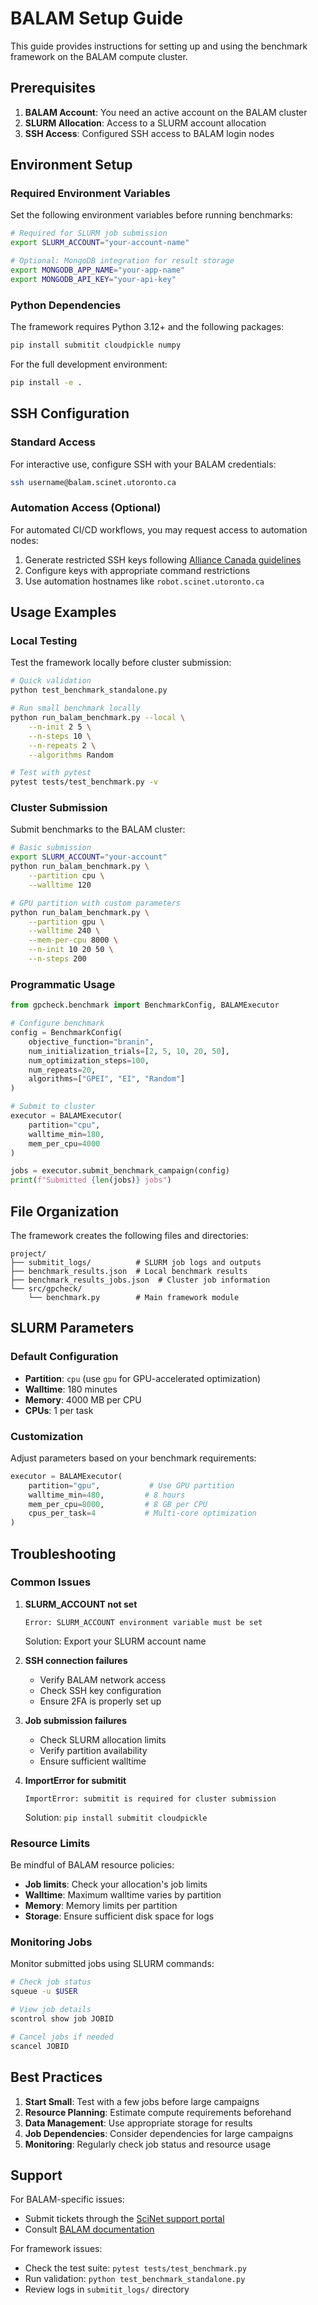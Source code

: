 # BALAM Setup Guide

This guide provides instructions for setting up and using the benchmark framework on the BALAM compute cluster.

## Prerequisites

1. **BALAM Account**: You need an active account on the BALAM cluster
2. **SLURM Allocation**: Access to a SLURM account allocation
3. **SSH Access**: Configured SSH access to BALAM login nodes

## Environment Setup

### Required Environment Variables

Set the following environment variables before running benchmarks:

```bash
# Required for SLURM job submission
export SLURM_ACCOUNT="your-account-name"

# Optional: MongoDB integration for result storage
export MONGODB_APP_NAME="your-app-name"
export MONGODB_API_KEY="your-api-key"
```

### Python Dependencies

The framework requires Python 3.12+ and the following packages:

```bash
pip install submitit cloudpickle numpy
```

For the full development environment:

```bash
pip install -e .
```

## SSH Configuration

### Standard Access

For interactive use, configure SSH with your BALAM credentials:

```bash
ssh username@balam.scinet.utoronto.ca
```

### Automation Access (Optional)

For automated CI/CD workflows, you may request access to automation nodes:

1. Generate restricted SSH keys following [Alliance Canada guidelines](https://docs.alliancecan.ca/wiki/Automation_in_the_context_of_multifactor_authentication)
2. Configure keys with appropriate command restrictions
3. Use automation hostnames like `robot.scinet.utoronto.ca`

## Usage Examples

### Local Testing

Test the framework locally before cluster submission:

```bash
# Quick validation
python test_benchmark_standalone.py

# Run small benchmark locally
python run_balam_benchmark.py --local \
    --n-init 2 5 \
    --n-steps 10 \
    --n-repeats 2 \
    --algorithms Random

# Test with pytest
pytest tests/test_benchmark.py -v
```

### Cluster Submission

Submit benchmarks to the BALAM cluster:

```bash
# Basic submission
export SLURM_ACCOUNT="your-account"
python run_balam_benchmark.py \
    --partition cpu \
    --walltime 120

# GPU partition with custom parameters
python run_balam_benchmark.py \
    --partition gpu \
    --walltime 240 \
    --mem-per-cpu 8000 \
    --n-init 10 20 50 \
    --n-steps 200
```

### Programmatic Usage

```python
from gpcheck.benchmark import BenchmarkConfig, BALAMExecutor

# Configure benchmark
config = BenchmarkConfig(
    objective_function="branin",
    num_initialization_trials=[2, 5, 10, 20, 50],
    num_optimization_steps=100,
    num_repeats=20,
    algorithms=["GPEI", "EI", "Random"]
)

# Submit to cluster
executor = BALAMExecutor(
    partition="cpu",
    walltime_min=180,
    mem_per_cpu=4000
)

jobs = executor.submit_benchmark_campaign(config)
print(f"Submitted {len(jobs)} jobs")
```

## File Organization

The framework creates the following files and directories:

```
project/
├── submitit_logs/          # SLURM job logs and outputs
├── benchmark_results.json  # Local benchmark results
├── benchmark_results_jobs.json  # Cluster job information
└── src/gpcheck/
    └── benchmark.py        # Main framework module
```

## SLURM Parameters

### Default Configuration

- **Partition**: `cpu` (use `gpu` for GPU-accelerated optimization)
- **Walltime**: 180 minutes
- **Memory**: 4000 MB per CPU
- **CPUs**: 1 per task

### Customization

Adjust parameters based on your benchmark requirements:

```python
executor = BALAMExecutor(
    partition="gpu",           # Use GPU partition
    walltime_min=480,         # 8 hours
    mem_per_cpu=8000,         # 8 GB per CPU
    cpus_per_task=4           # Multi-core optimization
)
```

## Troubleshooting

### Common Issues

1. **SLURM_ACCOUNT not set**
   ```
   Error: SLURM_ACCOUNT environment variable must be set
   ```
   Solution: Export your SLURM account name

2. **SSH connection failures**
   - Verify BALAM network access
   - Check SSH key configuration
   - Ensure 2FA is properly set up

3. **Job submission failures**
   - Check SLURM allocation limits
   - Verify partition availability
   - Ensure sufficient walltime

4. **ImportError for submitit**
   ```
   ImportError: submitit is required for cluster submission
   ```
   Solution: `pip install submitit cloudpickle`

### Resource Limits

Be mindful of BALAM resource policies:

- **Job limits**: Check your allocation's job limits
- **Walltime**: Maximum walltime varies by partition
- **Memory**: Memory limits per partition
- **Storage**: Ensure sufficient disk space for logs

### Monitoring Jobs

Monitor submitted jobs using SLURM commands:

```bash
# Check job status
squeue -u $USER

# View job details
scontrol show job JOBID

# Cancel jobs if needed
scancel JOBID
```

## Best Practices

1. **Start Small**: Test with a few jobs before large campaigns
2. **Resource Planning**: Estimate compute requirements beforehand
3. **Data Management**: Use appropriate storage for results
4. **Job Dependencies**: Consider dependencies for large campaigns
5. **Monitoring**: Regularly check job status and resource usage

## Support

For BALAM-specific issues:
- Submit tickets through the [SciNet support portal](https://support.scinet.utoronto.ca/)
- Consult [BALAM documentation](https://docs.alliancecan.ca/wiki/BALAM)

For framework issues:
- Check the test suite: `pytest tests/test_benchmark.py`
- Run validation: `python test_benchmark_standalone.py`
- Review logs in `submitit_logs/` directory